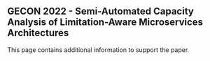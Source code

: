 ## GECON 2022 - Semi-Automated Capacity Analysis of Limitation-Aware Microservices Architectures
This page contains additional information to support the paper.
